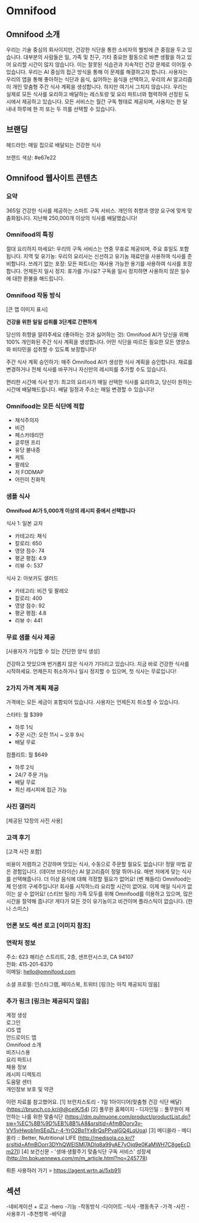 # Omnifood

## Omnifood 소개

우리는 기술 중심의 회사이지만, 건강한 식단을 통한 소비자의 웰빙에 큰 중점을 두고 있습니다. 대부분의 사람들은 일, 가족 및 친구, 기타 중요한 활동으로 바쁜 생활을 하고 있어 요리할 시간이 많지 않습니다. 이는 잘못된 식습관과 지속적인 건강 문제로 이어질 수 있습니다. 우리는 AI 중심의 접근 방식을 통해 이 문제를 해결하고자 합니다. 사용자는 우리의 앱을 통해 좋아하는 식단과 음식, 싫어하는 음식을 선택하고, 우리의 AI 알고리즘이 개인 맞춤형 주간 식사 계획을 생성합니다. 하지만 여기서 그치지 않습니다. 우리는 실제로 모든 식사를 요리하고 배달하는 레스토랑 및 요리 파트너와 협력하여 선정된 도시에서 제공하고 있습니다. 모든 서비스는 월간 구독 형태로 제공되며, 사용자는 한 달 내내 하루에 한 끼 또는 두 끼를 선택할 수 있습니다.

## 브랜딩

헤드라인: 매일 집으로 배달되는 건강한 식사

브랜드 색상: #e67e22

## Omnifood 웹사이트 콘텐츠

### 요약

365일 건강한 식사를 제공하는 스마트 구독 서비스. 개인의 취향과 영양 요구에 맞게 맞춤화됩니다. 지난해 250,000개 이상의 식사를 배달했습니다!

### Omnifood의 특징

절대 요리하지 마세요!: 우리의 구독 서비스는 연중 무휴로 제공되며, 주요 휴일도 포함됩니다.
지역 및 유기농: 우리의 요리사는 신선하고 유기농 재료만을 사용하여 식사를 준비합니다.
쓰레기 없는 포장: 모든 파트너는 재사용 가능한 용기를 사용하여 식사를 포장합니다.
언제든지 일시 정지: 휴가를 가나요? 구독을 일시 정지하면 사용하지 않은 일수에 대한 환불을 해드립니다.

### Omnifood 작동 방식

[큰 앱 이미지 표시]

**건강을 위한 일일 섭취를 3단계로 간편하게**

당신의 취향을 알려주세요 (좋아하는 것과 싫어하는 것): Omnifood AI가 당신을 위해 100% 개인화된 주간 식사 계획을 생성합니다. 어떤 식단을 따르든 필요한 모든 영양소와 비타민을 섭취할 수 있도록 보장합니다!

주간 식사 계획 승인하기: 매주 Omnifood AI가 생성한 식사 계획을 승인합니다. 재료를 변경하거나 전체 식사를 바꾸거나 자신만의 레시피를 추가할 수도 있습니다.

편리한 시간에 식사 받기: 최고의 요리사가 매일 선택한 식사를 요리하고, 당신이 원하는 시간에 배달해드립니다. 배달 일정과 주소는 매일 변경할 수 있습니다!

### Omnifood는 모든 식단에 적합

- 채식주의자
- 비건
- 페스카테리안
- 글루텐 프리
- 유당 불내증
- 케토
- 팔레오
- 저 FODMAP
- 어린이 친화적

### 샘플 식사

**Omnifood AI가 5,000개 이상의 레시피 중에서 선택합니다**

식사 1: 일본 교자

- 카테고리: 채식
- 칼로리: 650
- 영양 점수: 74
- 평균 평점: 4.9
- 리뷰 수: 537

식사 2: 아보카도 샐러드

- 카테고리: 비건 및 팔레오
- 칼로리: 400
- 영양 점수: 92
- 평균 평점: 4.8
- 리뷰 수: 441

### 무료 샘플 식사 제공

[사용자가 가입할 수 있는 간단한 양식 생성]

건강하고 맛있으며 번거롭지 않은 식사가 기다리고 있습니다. 지금 바로 건강한 식사를 시작하세요. 언제든지 취소하거나 일시 정지할 수 있으며, 첫 식사는 무료입니다!

### 2가지 가격 계획 제공

가격에는 모든 세금이 포함되어 있습니다. 사용자는 언제든지 취소할 수 있습니다.

스타터: 월 $399

- 하루 1식
- 주문 시간: 오전 11시 ~ 오후 9시
- 배달 무료

컴플리트: 월 $649

- 하루 2식
- 24/7 주문 가능
- 배달 무료
- 최신 레시피에 접근 가능

### 사진 갤러리

[제공된 12장의 사진 사용]

### 고객 후기

[고객 사진 포함]

비용이 저렴하고 건강하며 맛있는 식사, 수동으로 주문할 필요도 없습니다! 정말 마법 같은 경험입니다. (데이브 브라이슨)
AI 알고리즘이 정말 뛰어나요. 매번 저에게 맞는 식사를 선택해줍니다. 더 이상 음식에 대해 걱정할 필요가 없어요! (벤 해들리)
Omnifood는 제 인생의 구세주입니다! 회사를 시작하느라 요리할 시간이 없어요. 이제 매일 식사가 없이는 살 수 없어요! (스티브 밀러)
가족 모두를 위해 Omnifood를 이용하고 있으며, 많은 시간을 절약해 줍니다! 게다가 모든 것이 유기농이고 비건이며 플라스틱이 없습니다. (한나 스미스)

### 언론 보도 섹션 로고 [이미지 참조]

### 연락처 정보

주소: 623 해리슨 스트리트, 2층, 샌프란시스코, CA 94107  
전화: 415-201-6370  
이메일: hello@omnifood.com  

소셜 프로필: 인스타그램, 페이스북, 트위터 [링크는 아직 제공되지 않음]

### 추가 링크 [링크는 제공되지 않음]

계정 생성  
로그인  
iOS 앱  
안드로이드 앱  
Omnifood 소개  
비즈니스용  
요리 파트너  
채용 정보  
레시피 디렉토리  
도움말 센터  
개인정보 보호 및 약관 

이런 자료를 참고했어요.
[1] 브런치스토리 - 1일 1아이디어(맞춤형 건강 식단 배달) (https://brunch.co.kr/@@celK/54)
[2] 풀무원 홈페이지 - 디자인밀 :: 풀무원이 제안하는 나를 위한 맞춤식단 (https://dm.pulmuone.com/product/productList.do?sw=%EC%8B%9D%EB%8B%A8&srsltid=AfmBOorv3v-VV5vHwob1mSEqZLr-4-YrO2Bp1Yx8rQsPPvalGQ4LqUoa)
[3] 메디쏠라 - 메디쏠라 :: Better, Nutritional LIFE (http://medisola.co.kr/?srsltid=AfmBOorr3DYhQWElSMl7ADIq8a99yAE7yOjq9e0KaMWH7C8geEcDm27I)
[4] 보건신문 - '생애·생활주기 맞춤식단 구독 서비스' 성장세 (http://m.bokuennews.com/m/m_article.html?no=245778) 

뤼튼 사용하러 가기 > https://agent.wrtn.ai/5xb91l

#####
## 섹션
-네비게이션 + 로고
-hero 
-기능
-작동방식
-다이어트
-식사
-행동촉구
-가격
-사진
-사용후기
-추천항목
-바닥글

